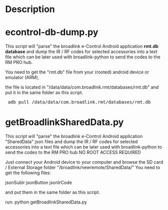 # Description

# econtrol-db-dump.py

This script will "parse" the broadlink e-Control Android application **rmt.db database** and dump the IR / RF codes for selected accessories into a text file which can be later used with broadlink-python to send the codes to the RM PRO hub.

You need to get the "rmt.db" file from your (rooted) android device or emulator (ARM), 

the file is located in "/data/data/com.broadlink.rmt/databases/rmt.db" and put it in the same folder as this script.

<pre> adb pull /data/data/com.broadlink.rmt/databases/rmt.db </pre>

# getBroadlinkSharedData.py

This script will "parse" the broadlink e-Control Android application "SharedData" json files and dump the IR / RF codes for selected accessories into a text file which can be later used with broadlink-python to send the codes to the RM PRO hub
NO ROOT ACCESS REQUIRED

Just connect your Android device to your computer and browse the SD card / External Storage folder "/broadlink/newremote/SharedData/"
You need to get the following files:

jsonSubIr
jsonButton
jsonIrCode

and put them in the same folder as this script.

run: python getBroadlinkSharedData.py
